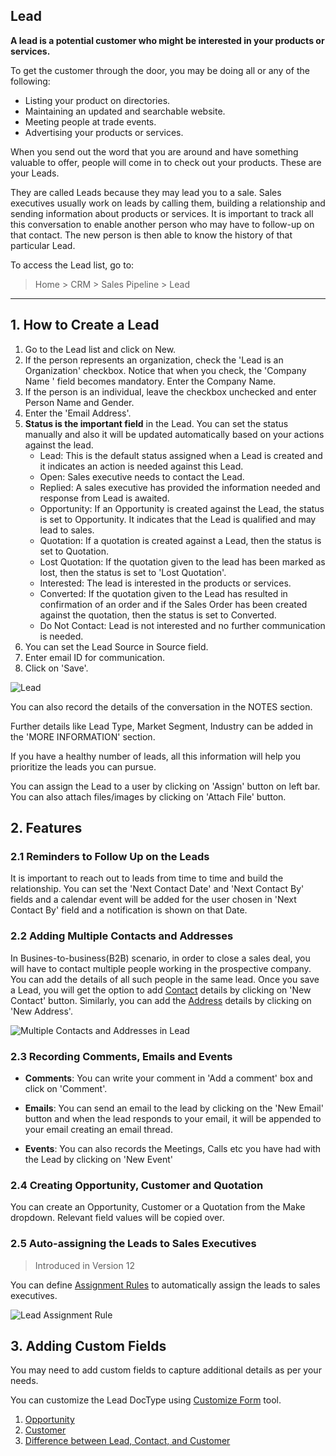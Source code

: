 ## Lead

**A lead is a potential customer who might be interested in your products or services.**

To get the customer through the door, you may be doing all or any of the following:

*   Listing your product on directories.
*   Maintaining an updated and searchable website.
*   Meeting people at trade events.
*   Advertising your products or services.

When you send out the word that you are around and have something valuable to offer, people will come in to check out your products. These are your Leads.

They are called Leads because they may lead you to a sale. Sales executives usually work on leads by calling them, building a relationship and sending information about products or services. It is important to track all this conversation to enable another person who may have to follow-up on that contact. The new person is then able to know the history of that particular Lead.

To access the Lead list, go to:

> Home > CRM > Sales Pipeline > Lead

* * *

## 1\. How to Create a Lead

1.  Go to the Lead list and click on New.
2.  If the person represents an organization, check the 'Lead is an Organization' checkbox. Notice that when you check, the 'Company Name ' field becomes mandatory. Enter the Company Name.
3.  If the person is an individual, leave the checkbox unchecked and enter Person Name and Gender.
4.  Enter the 'Email Address'.
5.  **Status is the important field** in the Lead. You can set the status manually and also it will be updated automatically based on your actions against the lead.
    *   Lead: This is the default status assigned when a Lead is created and it indicates an action is needed against this Lead.
    *   Open: Sales executive needs to contact the Lead.
    *   Replied: A sales executive has provided the information needed and response from Lead is awaited.
    *   Opportunity: If an Opportunity is created against the Lead, the status is set to Opportunity. It indicates that the Lead is qualified and may lead to sales.
    *   Quotation: If a quotation is created against a Lead, then the status is set to Quotation.
    *   Lost Quotation: If the quotation given to the lead has been marked as lost, then the status is set to 'Lost Quotation'.
    *   Interested: The lead is interested in the products or services.
    *   Converted: If the quotation given to the Lead has resulted in confirmation of an order and if the Sales Order has been created against the quotation, then the status is set to Converted.
    *   Do Not Contact: Lead is not interested and no further communication is needed.
6.  You can set the Lead Source in Source field.
7.  Enter email ID for communication.
8.  Click on 'Save'.

![Lead](https://docs.erpnext.com/files/lead.png)

You can also record the details of the conversation in the NOTES section.

Further details like Lead Type, Market Segment, Industry can be added in the 'MORE INFORMATION' section.

If you have a healthy number of leads, all this information will help you prioritize the leads you can pursue.

You can assign the Lead to a user by clicking on 'Assign' button on left bar. You can also attach files/images by clicking on 'Attach File' button.

## 2\. Features

### 2.1 Reminders to Follow Up on the Leads

It is important to reach out to leads from time to time and build the relationship. You can set the 'Next Contact Date' and 'Next Contact By' fields and a calendar event will be added for the user chosen in 'Next Contact By' field and a notification is shown on that Date.

### 2.2 Adding Multiple Contacts and Addresses

In Busines-to-business(B2B) scenario, in order to close a sales deal, you will have to contact multiple people working in the prospective company. You can add the details of all such people in the same lead. Once you save a Lead, you will get the option to add [Contact](https://docs.erpnext.com/docs/v13/user/manual/en/CRM/contact) details by clicking on 'New Contact' button. Similarly, you can add the [Address](https://docs.erpnext.com/docs/v13/user/manual/en/CRM/address) details by clicking on 'New Address'.

![Multiple Contacts and Addresses in Lead](https://docs.erpnext.com/files/multiple-addresses-and-contacts-in-lead.png)

### 2.3 Recording Comments, Emails and Events

*   **Comments**: You can write your comment in 'Add a comment' box and click on 'Comment'.
    
*   **Emails**: You can send an email to the lead by clicking on the 'New Email' button and when the lead responds to your email, it will be appended to your email creating an email thread.
    
*   **Events**: You can also records the Meetings, Calls etc you have had with the Lead by clicking on 'New Event'
    

### 2.4 Creating Opportunity, Customer and Quotation

You can create an Opportunity, Customer or a Quotation from the Make dropdown. Relevant field values will be copied over.

### 2.5 Auto-assigning the Leads to Sales Executives

> Introduced in Version 12

You can define [Assignment Rules](https://docs.erpnext.com/docs/v13/user/manual/en/automation/assignment-rule) to automatically assign the leads to sales executives.

![Lead Assignment Rule](https://docs.erpnext.com/files/lead-assignment-rule.png)

## 3\. Adding Custom Fields

You may need to add custom fields to capture additional details as per your needs.

You can customize the Lead DocType using [Customize Form](https://docs.erpnext.com/docs/v13/user/manual/en/customize-erpnext/custom-field) tool.

1.  [Opportunity](https://docs.erpnext.com/docs/v13/user/manual/en/CRM/opportunity)
2.  [Customer](https://docs.erpnext.com/docs/v13/user/manual/en/CRM/customer)
3.  [Difference between Lead, Contact, and Customer](https://docs.erpnext.com/docs/v13/user/manual/en/CRM/articles/difference_between_lead_contact_and_customer)